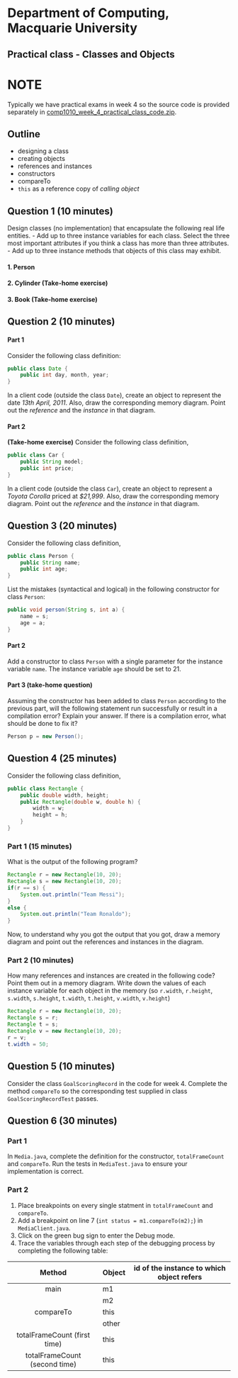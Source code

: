 # Department of Computing, Macquarie University

## Practical class - Classes and Objects

# NOTE

Typically we have practical exams in week 4 so the source code is provided separately in [comp1010_week_4_practical_class_code.zip](./comp1010_week_4_practical_class_code.zip).

## Outline

- designing a class
- creating objects
- references and instances
- constructors
- compareTo
- `this` as a reference copy of *calling object*

## Question 1 (10 minutes)

Design classes (no implementation) that encapsulate the following real life entities. 
	- Add up to three instance variables for each class. Select the three most important attributes if you think a class has more than three attributes.
	- Add up to three instance methods that objects of this class may exhibit.

#### 1. Person

<!--
### SOLUTION
	
#### Instance variables:
	
1. name: text
	
2. yearOfBirth: integer
	
3. gender: integer (0 - male, 1 - female, 2 - transgender, ...)
	
#### Instance methods:
	
1. initials(): text (initials of "Harry Potter" are "HP")
	
2. age(): integer
	
3. isMale() or isFemale(): boolean
-->

	
#### 2. Cylinder (Take-home exercise)

<!--
### SOLUTION
	
#### Instance variables:
	
1. radius: real number
	
2. height: real number

#### Instance methods:
	
1. volume(): real number
	
2. surfaceArea(): real number
	
3. diameter(): real number
-->
	
#### 3. Book (Take-home exercise)

<!--
### SOLUTION
	
#### Instance variables:
	
1. title: text
	
2. authors: text
	
3. genre: text
	
#### Instance methods:
	
none needed
-->
	
## Question 2 (10 minutes)

#### Part 1

Consider the following class definition:

```java
public class Date {
	public int day, month, year;
}
```

In a client code (outside the class `Date`), create an object to represent the date *13th April, 2011*. Also, draw the corresponding memory diagram. Point out the *reference* and the *instance* in that diagram.

<!--### Solution

```java
Date graduation = new Date();
graduation.day = 13;
graduation.month = 4;
graduation.year = 2011;
```-->

#### Part 2

**(Take-home exercise)** Consider the following class definition,

```java
public class Car {
	public String model;
	public int price;
}
```

In a client code (outside the class `Car`), create an object to represent a *Toyota Corolla* priced at *$21,999*. Also, draw the corresponding memory diagram. Point out the *reference* and the *instance* in that diagram.

<!--### Solution

  ```java
Car myCar = new Car();
myCar.model = "Toyota Corolla";
myCar.price = 21999;
```
-->

## Question 3 (20 minutes)

Consider the following class definition,

```java
public class Person {
	public String name;
	public int age;
}
```

List the mistakes (syntactical and logical) in the following constructor for class `Person`:

```java
public void person(String s, int a) {
	name = s;
	age = a;
}
```

<!--### Solution

1. Constructor should have no return type, not even void.
2. Name of constructor should be exactly the same as the class name. So, Person, not person.

Fixed constructor:

```java
public Person(String s, int a) {
	name = s;
	age = a;
}
```
-->

#### Part 2

Add a constructor to class `Person` with a single parameter for the instance variable `name`. The instance variable `age` should be set to 21.

<!--### Solution

```java
public Person(String s) {
	name = s;
	age = 21;
}
```
-->

#### Part 3 (take-home question)

Assuming the constructor has been added to class `Person` according to the previous part, will the following statement run successfully or result in a compilation error? Explain your answer. If there is a compilation error, what should be done to fix it?

```java
Person p = new Person();
```

<!--
### Solution

It will result in a compilation error since once parameterized constructors are defined, Java expects us to define the default constructor as well, and the default constructor that Java provides is no longer valid. The solution, therefore, is to add a default constructor.

```java
public Person() {
	name = "anonymous";
	age = 0;
}
```
-->

## Question 4 (25 minutes)

Consider the following class definition,

```java
public class Rectangle {
	public double width, height;
	public Rectangle(double w, double h) {
		width = w;
		height = h;
	}
}
```

### Part 1 (15 minutes)

What is the output of the following program?

```java
Rectangle r = new Rectangle(10, 20);
Rectangle s = new Rectangle(10, 20);
if(r == s) {
	System.out.println("Team Messi");
}
else {
	System.out.println("Team Ronaldo");
}
```

Now, to understand why you got the output that you got, draw a memory diagram and point out the references and instances in the diagram.

### Part 2 (10 minutes)

How many references and instances are created in the following code? Point them out in a memory diagram. Write down the values of each instance variable for each object in the memory (so `r.width`, `r.height`, `s.width`, `s.height`, `t.width`, `t.height`, `v.width`, `v.height`)

```java
Rectangle r = new Rectangle(10, 20);
Rectangle s = r;
Rectangle t = s;
Rectangle v = new Rectangle(10, 20);
r = v;
t.width = 50;
```

## Question 5 (10 minutes)

Consider the class `GoalScoringRecord` in the code for week 4. Complete the method `compareTo` so the corresponding test supplied in class `GoalScoringRecordTest` passes.

<!--### Solution
-->

## Question 6 (30 minutes)

### Part 1

In `Media.java`, complete the definition for the constructor, `totalFrameCount` and `compareTo`. Run the tests in `MediaTest.java` to ensure your implementation is correct.

### Part 2

1. Place breakpoints on every single statment in `totalFrameCount` and `compareTo`. 
2. Add a breakpoint on line 7 (`int status = m1.compareTo(m2);`) in `MediaClient.java`. 
3. Click on the green bug sign to enter the Debug mode.
4. Trace the variables through each step of the debugging process by completing the following table:

|             Method            | Object | id of the instance to which object refers |
|:-----------------------------:|--------|:-----------------------------------------:|
|              main             | m1     |                                           |
|                               | m2     |                                           |
|           compareTo           | this   |                                           |
|                               | other  |                                           |
|  totalFrameCount (first time) | this   |                                           |
| totalFrameCount (second time) | this   |                                           |
